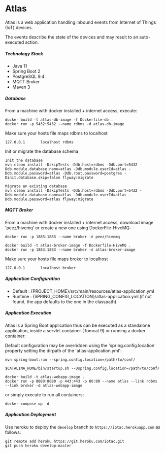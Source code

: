 # Atlas

Atlas is a web application handling inbound events from Internet of Things (IoT) devices.

The events describe the state of the devices and may result to an auto-executed action. 

##### Technology Stack

* Java 11
* Spring Boot 2
* PostgreSQL 9.4
* MQTT Broker
* Maven 3

##### Database

From a machine with docker installed + internet access, execute:

    docker build -t atlas-db-image -f Dockerfile-db .
    docker run -p 5432:5432 --name rdbms -d atlas-db-image

Make sure your hosts file maps rdbms to localhost

    127.0.0.1       localhost rdbms

Init or migrate the database schema

    Init the database
    mvn clean install -DskipTests -Ddb.host=rdbms -Ddb.port=5432 -Ddb.module.database.name=atlas -Ddb.module.userId=atlas -Ddb.module.password=atlas -Ddb.root.password=postgres -Dinit.database.skip=false flyway:migrate
    
    Migrate an existing database
    mvn clean install -DskipTests -Ddb.host=rdbms -Ddb.port=5432 -Ddb.module.database.name=atlas -Ddb.module.userId=atlas -Ddb.module.password=atlas flyway:migrate

##### MQTT Broker

From a machine with docker installed + internet access, download image 'peez/hivemq' or create a new one using DockerFile-HiveMQ:
```
docker run -p 1883:1883 --name broker -d peez/hivemq
```
```
docker build -t atlas-broker-image -f Dockerfile-HiveMQ .
docker run -p 1883:1883 --name broker -d atlas-broker-image
```

Make sure your hosts file maps broker to localhost

    127.0.0.1       localhost broker

##### Application Configuration

* Default : {PROJECT_HOME}/src/main/resources/atlas-application.yml 
* Runtime : {SPRING_CONFIG_LOCATION}/atlas-application.yml (if not found, the app defaults to the one in the classpath)

##### Application Execution

Atlas is a Spring Boot application thus can be executed as a standalone application, inside a servlet container (Tomcat 9) or running a docker container:

Default configuration may be overridden using the 'spring.config.location' property setting the dirpath of the 'atlas-application.yml':
```
mvn spring-boot:run --spring.config.location=/path/to/conf/
```
```
$CATALINA_HOME/bin/startup.sh --Dspring.config.location=/path/to/conf/
```
```
docker build -t atlas-webapp-image .
docker run -p 8080:8080 -p 443:443 -p 80:80 --name atlas --link rdbms --link broker -d atlas-webapp-image
```
or simply execute to run all containers:
```
docker-compose up -d
```
##### Application Deployment

Use heroku to deploy the `develop` branch to `https://iotac.herokuapp.com` as follows:
```
git remote add heroku https://git.heroku.com/iotac.git
git push heroku develop:master
```
